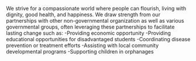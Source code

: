 We strive for a compassionate world where people can flourish, living with dignity, good health, and happiness. We draw strength from our partnerships with other non-governmental organization as well as various governmental groups, often leveraging these partnerships to facilitate lasting change such as: -Providing economic opportunity -Providing educational opportunities for disadvantaged students -Coordinating disease prevention or treatment efforts -Assisting with local community developmental programs -Supporting children in orphanages  


